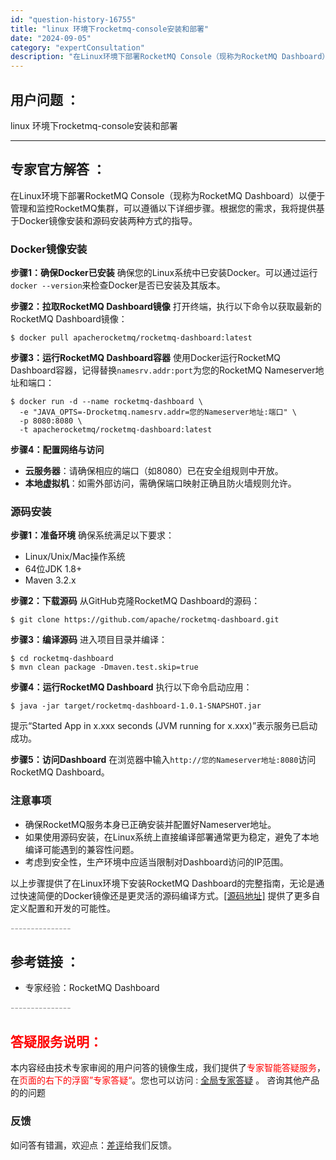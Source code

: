 ```yaml
---
id: "question-history-16755"
title: "linux 环境下rocketmq-console安装和部署"
date: "2024-09-05"
category: "expertConsultation"
description: "在Linux环境下部署RocketMQ Console（现称为RocketMQ Dashboard）以便于管理和监控RocketMQ集群，可以遵循以下详细步骤。根据您的需求，我将提供基于Docker镜像安装和源码安装两种方式的指导。### Docker镜像安装**步骤1：确保Docker已安装**确"
---
```


## 用户问题 ： 
 linux 环境下rocketmq-console安装和部署  

---------------
## 专家官方解答 ：

在Linux环境下部署RocketMQ Console（现称为RocketMQ Dashboard）以便于管理和监控RocketMQ集群，可以遵循以下详细步骤。根据您的需求，我将提供基于Docker镜像安装和源码安装两种方式的指导。

### Docker镜像安装

**步骤1：确保Docker已安装**
确保您的Linux系统中已安装Docker。可以通过运行`docker --version`来检查Docker是否已安装及其版本。

**步骤2：拉取RocketMQ Dashboard镜像**
打开终端，执行以下命令以获取最新的RocketMQ Dashboard镜像：
```shell
$ docker pull apacherocketmq/rocketmq-dashboard:latest
```

**步骤3：运行RocketMQ Dashboard容器**
使用Docker运行RocketMQ Dashboard容器，记得替换`namesrv.addr:port`为您的RocketMQ Nameserver地址和端口：
```shell
$ docker run -d --name rocketmq-dashboard \
  -e "JAVA_OPTS=-Drocketmq.namesrv.addr=您的Nameserver地址:端口" \
  -p 8080:8080 \
  -t apacherocketmq/rocketmq-dashboard:latest
```

**步骤4：配置网络与访问**
- **云服务器**：请确保相应的端口（如8080）已在安全组规则中开放。
- **本地虚拟机**：如需外部访问，需确保端口映射正确且防火墙规则允许。

### 源码安装

**步骤1：准备环境**
确保系统满足以下要求：
- Linux/Unix/Mac操作系统
- 64位JDK 1.8+
- Maven 3.2.x

**步骤2：下载源码**
从GitHub克隆RocketMQ Dashboard的源码：
```shell
$ git clone https://github.com/apache/rocketmq-dashboard.git
```

**步骤3：编译源码**
进入项目目录并编译：
```shell
$ cd rocketmq-dashboard
$ mvn clean package -Dmaven.test.skip=true
```

**步骤4：运行RocketMQ Dashboard**
执行以下命令启动应用：
```shell
$ java -jar target/rocketmq-dashboard-1.0.1-SNAPSHOT.jar
```
提示“Started App in x.xxx seconds (JVM running for x.xxx)”表示服务已启动成功。

**步骤5：访问Dashboard**
在浏览器中输入`http://您的Nameserver地址:8080`访问RocketMQ Dashboard。

### 注意事项
- 确保RocketMQ服务本身已正确安装并配置好Nameserver地址。
- 如果使用源码安装，在Linux系统上直接编译部署通常更为稳定，避免了本地编译可能遇到的兼容性问题。
- 考虑到安全性，生产环境中应适当限制对Dashboard访问的IP范围。

以上步骤提供了在Linux环境下安装RocketMQ Dashboard的完整指南，无论是通过快速简便的Docker镜像还是更灵活的源码编译方式。[[源码地址]](https://github.com/apache/rocketmq-dashboard) 提供了更多自定义配置和开发的可能性。


<font color="#949494">---------------</font> 


## 参考链接 ：

* 专家经验：RocketMQ Dashboard 


 <font color="#949494">---------------</font> 
 


## <font color="#FF0000">答疑服务说明：</font> 

本内容经由技术专家审阅的用户问答的镜像生成，我们提供了<font color="#FF0000">专家智能答疑服务</font>，在<font color="#FF0000">页面的右下的浮窗”专家答疑“</font>。您也可以访问 : [全局专家答疑](https://answer.opensource.alibaba.com/docs/intro) 。 咨询其他产品的的问题

### 反馈
如问答有错漏，欢迎点：[差评](https://ai.nacos.io/user/feedbackByEnhancerGradePOJOID?enhancerGradePOJOId=16775)给我们反馈。
